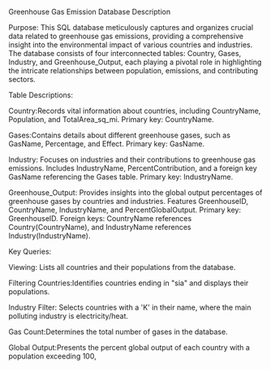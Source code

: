Greenhouse Gas Emission Database Description

Purpose: This SQL database meticulously captures and organizes crucial data related to greenhouse gas emissions, providing a comprehensive insight into 
the environmental impact of various countries and industries. The database consists of four interconnected tables: Country, Gases, Industry, 
and Greenhouse_Output, each playing a pivotal role in highlighting the intricate relationships between population, emissions, and contributing sectors.

Table Descriptions:

Country:Records vital information about countries, including CountryName, Population, and TotalArea_sq_mi.
Primary key: CountryName.

Gases:Contains details about different greenhouse gases, such as GasName, Percentage, and Effect.
Primary key: GasName.

Industry: Focuses on industries and their contributions to greenhouse gas emissions.
Includes IndustryName, PercentContribution, and a foreign key GasName referencing the Gases table.
Primary key: IndustryName.

Greenhouse_Output: Provides insights into the global output percentages of greenhouse gases by countries and industries.
Features GreenhouseID, CountryName, IndustryName, and PercentGlobalOutput.
Primary key: GreenhouseID.
Foreign keys: CountryName references Country(CountryName), and IndustryName references Industry(IndustryName).

Key Queries:

Viewing: Lists all countries and their populations from the database.

Filtering Countries:Identifies countries ending in "sia" and displays their populations.

Industry Filter: Selects countries with a 'K' in their name, where the main polluting industry is electricity/heat.

Gas Count:Determines the total number of gases in the database.

Global Output:Presents the percent global output of each country with a population exceeding 100,




